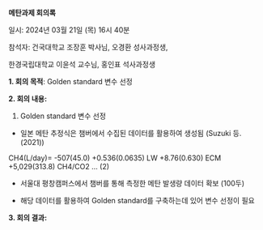 ﻿**메탄과제 회의록**

일시: 2024년 03월 21일 (목) 16시 40분

참석자: 건국대학교 조장훈 박사님, 오경환 성사과정생,

한경국립대학교 이윤석 교수님, 홍인표 석사과정생

**1. 회의 목적**: Golden standard 변수 선정

**2. 회의 내용:** 

1) Golden standard 변수 선정

- 일본 메탄 추정식은 챔버에서 수집된 데이터를 활용하여 생성됨 (Suzuki 등. (2021))

CH4(L/day)= -507(45.0) +0.536(0.0635) LW +8.76(0.630) ECM +5,029(313.8) CH4/CO2 … (2)

- 서울대 평창캠퍼스에서 챔버를 통해 측정한 메탄 발생량 데이터 확보 (100두)

- 해당 데이터를 활용하여 Golden standard를 구축하는데 있어 변수 선정이 필요

**3. 회의 결과:** 

